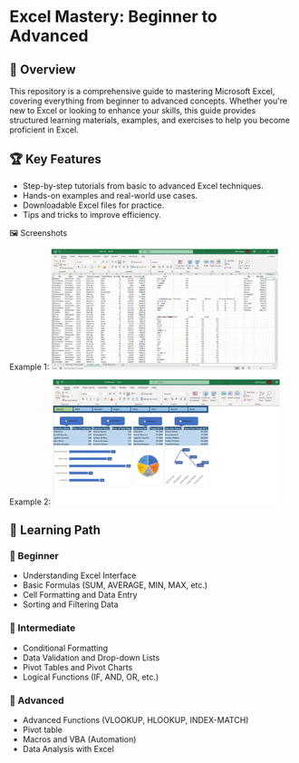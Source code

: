 # Excel Mastery: Beginner to Advanced

## 📌 Overview
This repository is a comprehensive guide to mastering Microsoft Excel, covering everything from beginner to advanced concepts. Whether you're new to Excel or looking to enhance your skills, this guide provides structured learning materials, examples, and exercises to help you become proficient in Excel.

## 🏆 Key Features
- Step-by-step tutorials from basic to advanced Excel techniques.
- Hands-on examples and real-world use cases.
- Downloadable Excel files for practice.
- Tips and tricks to improve efficiency.

🖼️ Screenshots

Example 1:
<img src="Screenshot 2025-03-19 215153.png" width="400">





Example 2:
<img src="Screenshot 2025-03-19 215054.png" width="400">

## 📖 Learning Path
### 🔹 Beginner
- Understanding Excel Interface
- Basic Formulas (SUM, AVERAGE, MIN, MAX, etc.)
- Cell Formatting and Data Entry
- Sorting and Filtering Data

### 🔹 Intermediate
- Conditional Formatting
- Data Validation and Drop-down Lists
- Pivot Tables and Pivot Charts
- Logical Functions (IF, AND, OR, etc.)

### 🔹 Advanced
- Advanced Functions (VLOOKUP, HLOOKUP, INDEX-MATCH)
- Pivot table
- Macros and VBA (Automation)
- Data Analysis with Excel


